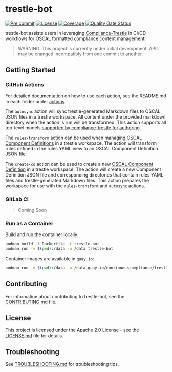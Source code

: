 # trestle-bot

[![Pre commit](https://img.shields.io/badge/pre--commit-enabled-brightgreen?logo=pre-commit&logoColor=white)](https://github.com/pre-commit/pre-commit)
[![License](https://img.shields.io/badge/license-apache-blue.svg)](http://www.apache.org/licenses/LICENSE-2.0.html)
[![Coverage](https://sonarcloud.io/api/project_badges/measure?project=rh-psce_trestle-bot&metric=coverage)](https://sonarcloud.io/summary/new_code?id=rh-psce_trestle-bot)
[![Quality Gate Status](https://sonarcloud.io/api/project_badges/measure?project=rh-psce_trestle-bot&metric=alert_status)](https://sonarcloud.io/summary/new_code?id=rh-psce_trestle-bot)



trestle-bot assists users in leveraging [Compliance-Trestle](https://github.com/IBM/compliance-trestle) in CI/CD workflows for [OSCAL](https://github.com/usnistgov/OSCAL) formatted compliance content management.

> WARNING: This project is currently under initial development. APIs may be changed incompatibly from one commit to another.

## Getting Started

### GitHub Actions

For detailed documentation on how to use each action, see the README.md in each folder under [actions](./actions/).

The `autosync` action will sync trestle-generated Markdown files to OSCAL JSON files in a trestle workspace. All content under the provided markdown directory when the action is run will be transformed. This action supports all top-level models [supported by compliance-trestle for authoring](https://ibm.github.io/compliance-trestle/tutorials/ssp_profile_catalog_authoring/ssp_profile_catalog_authoring/).

The `rules-transform` action can be used when managing [OSCAL Component Definitions](https://pages.nist.gov/OSCAL-Reference/models/v1.1.1/component-definition/json-outline/) in a trestle workspace. The action will transform rules defined in the rules YAML view to an OSCAL Component Definition JSON file.

The `create-cd` action can be used to create a new [OSCAL Component Definition](https://pages.nist.gov/OSCAL-Reference/models/v1.1.1/component-definition/json-outline/) in a trestle workspace. The action will create a new Component Definition JSON file and corresponding directories that contain rules YAML files and trestle-generated Markdown files. This action prepares the workspace for use with the `rules-transform` and `autosync` actions.

### GitLab CI

> Coming Soon

### Run as a Container

Build and run the container locally:

```bash
podman build -f Dockerfile -t trestle-bot .
podman run -v $(pwd):/data -w /data trestle-bot
```

Container images are available in `quay.io`:

```bash
podman run -v $(pwd):/data -w /data quay.io/continuouscompliance/trestle-bot:<tag>
```

## Contributing

For information about contributing to trestle-bot, see the [CONTRIBUTING.md](./CONTRIBUTING.md) file.

## License

This project is licensed under the Apache 2.0 License - see the [LICENSE.md](LICENSE) file for details.

## Troubleshooting

See [TROUBLESHOOTING.md](./TROUBLESHOOTING.md) for troubleshooting tips.
